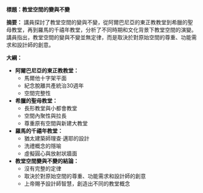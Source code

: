 **標題：教堂空間的變與不變**

**摘要：**
講員探討了教堂空間的變與不變，從阿爾巴尼亞的東正教教堂到希臘的聖母教堂，再到羅馬的千禧年教堂，分析了不同時期和文化背景下教堂空間的演變。講員指出，教堂空間的變與不變並無定律，而是取決於對原始空間的尊重、功能需求和設計師的創意。

**大綱：**

* **阿爾巴尼亞的東正教教堂：**
    * 馬爾他十字架平面
    * 紀念脫離共產統治30週年
    * 空間完整性
* **希臘的聖母教堂：**
    * 長形教堂與小都會教堂
    * 空間內聚性與拉長
    * 尊重原有空間與新建大教堂
* **羅馬的千禧年教堂：**
    * 猶太建築師理查·邁耶的設計
    * 洗禮概念的隱喻
    * 虛擬圓心與放射狀牆面
* **教堂空間變與不變的結論：**
    * 沒有完整的定律
    * 取決於對原始空間的尊重、功能需求和設計師的創意
    * 上帝賜予設計師智慧，創造出不同的教堂概念